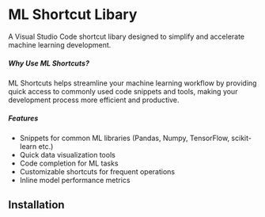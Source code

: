 # ML Shortcut Libary
A Visual Studio Code shortcut libary designed to simplify and accelerate machine learning development.

##### Why Use ML Shortcuts?
ML Shortcuts helps streamline your machine learning workflow by providing quick access to commonly used code snippets and tools, making your development process more efficient and productive. 

##### Features
  * Snippets for common ML libraries (Pandas, Numpy, TensorFlow, scikit-learn etc.)
  * Quick data visualization tools
  * Code completion for ML tasks
  * Customizable shortcuts for frequent operations
  * Inline model performance metrics

## Installation
